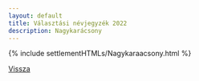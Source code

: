 ```yaml
---
layout: default
title: Választási névjegyzék 2022
description: Nagykarácsony
---
```


{% include settlementHTMLs/Nagykaraacsony.html %}

[Vissza](../)